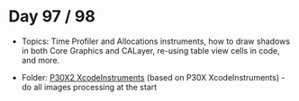 # Day 97 / 98

- Topics: Time Profiler and Allocations instruments, how to draw shadows in both Core Graphics and CALayer, re-using table view cells in code, and more.

- Folder: [P30X2 XcodeInstruments](https://github.com/JulesMoorhouse/100DaysOfSwift/tree/master/P30X2%20XcodeInstruments/Project30) (based on P30X XcodeInstruments) - do all images processing at the start